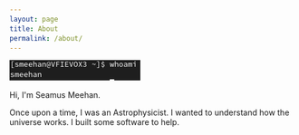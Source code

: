 ```yaml
---
layout: page
title: About
permalink: /about/
---
```


![alt text](/assets/img/first-post.png "Don't ask Alexa this question.")

Hi, I'm Seamus Meehan.

Once upon a time, I was an Astrophysicist. I wanted to understand how the universe works. I built some software to help.